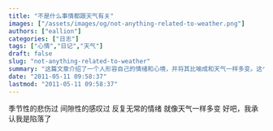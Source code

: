 ```yaml
---
title: "不是什么事情都跟天气有关"
images: ["/assets/images/og/not-anything-related-to-weather.png"]
authors: ["eallion"]
categories: ["日志"]
tags: ["心情","日记","天气"]
draft: false
slug: "not-anything-related-to-weather"
summary: "这篇文章介绍了一个人形容自己的情绪和心境，并将其比喻成和天气一样多变。这个人承认自己陷入了一种间隙性的悲伤和反复无常的情绪。"
date: "2011-05-11 09:58:37"
lastmod: "2011-05-11 09:58:37"
---
```


季节性的悲伤过
间隙性的感叹过
反复无常的情绪
就像天气一样多变
好吧，我承认我是陷落了

